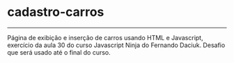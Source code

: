 # cadastro-carros
____
Página de exibição e inserção de carros usando HTML e Javascript, exercício da aula 30 do curso Javascript Ninja do Fernando Daciuk. 
Desafio que será usado até o final do curso.
